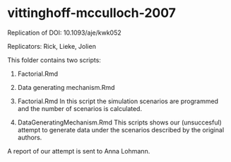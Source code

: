 # vittinghoff-mcculloch-2007
Replication of DOI: 10.1093/aje/kwk052

Replicators: Rick, Lieke, Jolien


This folder contains two scripts:
1. Factorial.Rmd
2. Data generating mechanism.Rmd

1. Factorial.Rmd
In this script the simulation scenarios are programmed and the number of scenarios is calculated.

2. DataGeneratingMechanism.Rmd
This scripts shows our (unsuccesful) attempt to generate data under the scenarios described by the original authors.

A report of our attempt is sent to Anna Lohmann.
